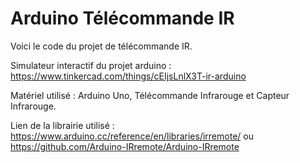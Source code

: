 # Arduino Télécommande IR
 
Voici le code du projet de télécommande IR.

Simulateur interactif du projet arduino : <https://www.tinkercad.com/things/cEIjsLnlX3T-ir-arduino>

Matériel utilisé : Arduino Uno, Télécommande Infrarouge et Capteur Infrarouge.

Lien de la librairie utilisé : <https://www.arduino.cc/reference/en/libraries/irremote/> ou <https://github.com/Arduino-IRremote/Arduino-IRremote>